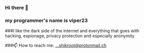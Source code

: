 ### Hi there 👋
### my programmer's name is viper23 

###I like the dark side of the internet and everything that goes with hacking, espionage, privacy protection and especially anonymity

###📫 How to reach me: ...shikroot@protonmail.ch
<!--
**tonycarlin2306/tonycarlin2306** is a ✨ _special_ ✨ repository because its `README.md` (this file) appears on your GitHub profile.

Here are some ideas to get you started:

- 🔭 I’m currently working on ...
- 🌱 I’m currently learning ..Django and some others library in python like matplolib cryptography ....
 👯 I’m looking to collaborate on ...
- 🤔 I’m looking for help with ...
- 💬 Ask me about ...
- 📫 How to reach me: ...shikroot@protonmail.ch
- 😄 Pronouns: ...
- ⚡ Fun fact: ...
-->
